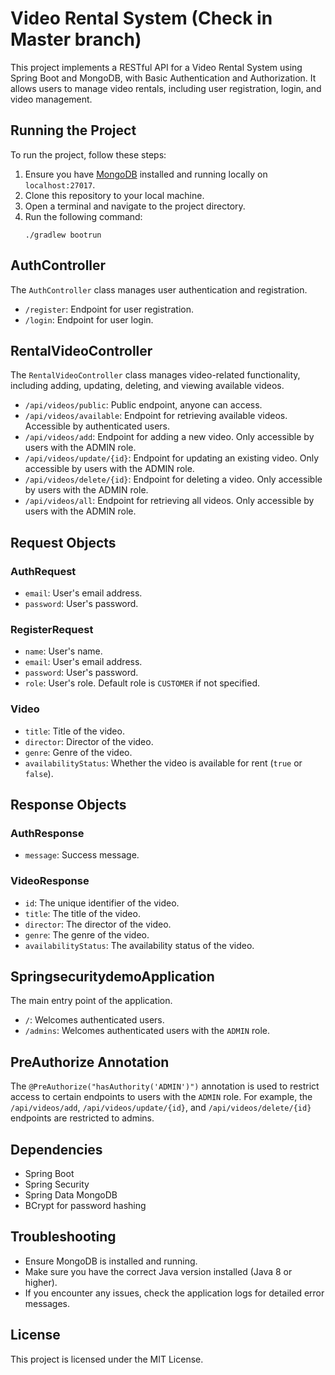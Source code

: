 # Video Rental System (Check in Master branch)

This project implements a RESTful API for a Video Rental System using Spring Boot and MongoDB, with Basic Authentication and Authorization. It allows users to manage video rentals, including user registration, login, and video management.

## Running the Project

To run the project, follow these steps:

1. Ensure you have [MongoDB](https://www.mongodb.com/try/download/community) installed and running locally on `localhost:27017`.
2. Clone this repository to your local machine.
3. Open a terminal and navigate to the project directory.
4. Run the following command:
    ```
    ./gradlew bootrun
    ```

## AuthController

The `AuthController` class manages user authentication and registration.

- `/register`: Endpoint for user registration.
- `/login`: Endpoint for user login.

## RentalVideoController

The `RentalVideoController` class manages video-related functionality, including adding, updating, deleting, and viewing available videos.

- `/api/videos/public`: Public endpoint, anyone can access.
- `/api/videos/available`: Endpoint for retrieving available videos. Accessible by authenticated users.
- `/api/videos/add`: Endpoint for adding a new video. Only accessible by users with the ADMIN role.
- `/api/videos/update/{id}`: Endpoint for updating an existing video. Only accessible by users with the ADMIN role.
- `/api/videos/delete/{id}`: Endpoint for deleting a video. Only accessible by users with the ADMIN role.
- `/api/videos/all`: Endpoint for retrieving all videos. Only accessible by users with the ADMIN role.

## Request Objects

### AuthRequest
- `email`: User's email address.
- `password`: User's password.

### RegisterRequest
- `name`: User's name.
- `email`: User's email address.
- `password`: User's password.
- `role`: User's role. Default role is `CUSTOMER` if not specified.

### Video
- `title`: Title of the video.
- `director`: Director of the video.
- `genre`: Genre of the video.
- `availabilityStatus`: Whether the video is available for rent (`true` or `false`).

## Response Objects

### AuthResponse
- `message`: Success message.

### VideoResponse
- `id`: The unique identifier of the video.
- `title`: The title of the video.
- `director`: The director of the video.
- `genre`: The genre of the video.
- `availabilityStatus`: The availability status of the video.

## SpringsecuritydemoApplication

The main entry point of the application.

- `/`: Welcomes authenticated users.
- `/admins`: Welcomes authenticated users with the `ADMIN` role.

## PreAuthorize Annotation

The `@PreAuthorize("hasAuthority('ADMIN')")` annotation is used to restrict access to certain endpoints to users with the `ADMIN` role. For example, the `/api/videos/add`, `/api/videos/update/{id}`, and `/api/videos/delete/{id}` endpoints are restricted to admins.

## Dependencies

- Spring Boot
- Spring Security
- Spring Data MongoDB
- BCrypt for password hashing

## Troubleshooting

- Ensure MongoDB is installed and running.
- Make sure you have the correct Java version installed (Java 8 or higher).
- If you encounter any issues, check the application logs for detailed error messages.

## License

This project is licensed under the MIT License.
